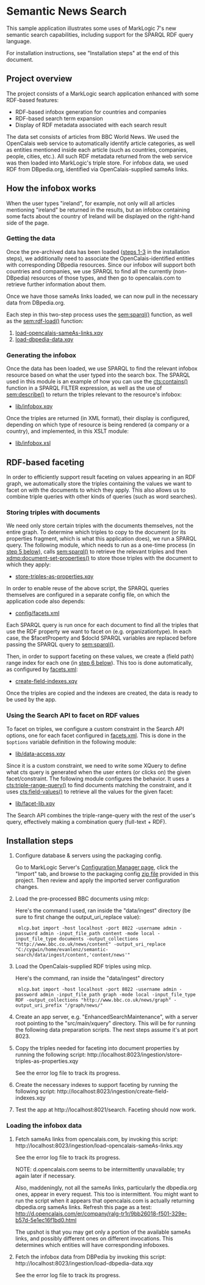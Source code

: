 # Semantic News Search

This sample application illustrates some uses of MarkLogic 7's
new semantic search capabilities, including support for the SPARQL
RDF query language.

For installation instructions, see "Installation steps" at the
end of this document.


## Project overview

The project consists of a MarkLogic search application enhanced
with some RDF-based features:

  * RDF-based infobox generation for countries and companies
  * RDF-based search term expansion
  * Display of RDF metadata associated with each search result

The data set consists of articles from BBC World News. We used
the OpenCalais web service to automatically identify article
categories, as well as entities mentioned inside each article
(such as countries, companies, people, cities, etc.). All such
RDF metadata returned from the web service was then loaded into
MarkLogic's triple store. For infobox data, we used RDF from
DBpedia.org, identified via OpenCalais-supplied sameAs links.


## How the infobox works
When the user types "ireland", for example, not only will all
articles mentioning "ireland" be returned in the results, but an
infobox containing some facts about the country of Ireland will
be displayed on the right-hand side of the page.

### Getting the data

Once the pre-archived data has been loaded ([steps 1-3](#installation-steps)
in the installation steps), we additionally need to associate the 
OpenCalais-identified entities with corresponding DBpedia resources.
Since our infobox will support both countries and companies, we use
SPARQL to find all the currently (non-DBpedia) resources of those types,
and then go to opencalais.com to retrieve further information about them.

Once we have those sameAs links loaded, we can now pull in the necessary
data from DBpedia.org.

Each step in this two-step process uses the [sem:sparql()](http://docs.marklogic.com/sem:sparql)
function, as well as the [sem:rdf-load()](http://docs.marklogic.com/sem:rdf-load) function:

  1. [load-opencalais-sameAs-links.xqy](src/main/xquery/ingestion/load-opencalais-sameAs-links.xqy)
  2. [load-dbpedia-data.xqy](src/main/xquery/ingestion/load-dbpedia-data.xqy)


### Generating the infobox

Once the data has been loaded, we use SPARQL to find the relevant
infobox resource based on what the user typed into the search box.
The SPARQL used in this module is an example of how you can use
the [cts:contains()](http://docs.marklogic.com/cts:contains) function
in a SPARQL FILTER expression, as well as the use of
[sem:describe()](http://docs.marklogic.com/sem:describe) to return
the triples relevant to the resource's infobox:

  * [lib/infobox.xqy](src/main/xquery/application/lib/infobox.xqy)

Once the triples are returned (in XML format), their display
is configured, depending on which type of resource is being
rendered (a company or a country), and implemented, in this XSLT module:

  * [lib/infobox.xsl](src/main/xquery/application/lib/infobox.xsl)


## RDF-based faceting

In order to efficiently support result faceting on values appearing in an RDF graph,
we automatically store the triples containing the values we want to facet on
with the documents to which they apply. This also allows us to combine triple queries
with other kinds of queries (such as word searches).

### Storing triples with documents

We need only store certain triples with the documents themselves, not the
entire graph. To determine which triples to copy to the document (or its
properties fragment, which is what this application does), we run a SPARQL
query. The following module, which needs to run as a one-time process (in
[step 5 below](#installation-steps)), calls [sem:sparql()](http://docs.marklogic.com/sem:sparql)
to retrieve the relevant triples and then
[xdmp:document-set-properties()](http://docs.marklogic.com/xdmp:document-set-properties)
to store those triples with the document to which they apply:

  * [store-triples-as-properties.xqy](src/main/xquery/ingestion/store-triples-as-properties.xqy)

In order to enable reuse of the above script, the SPARQL queries themselves
are configured in a separate config file, on which the application code also
depends:

  * [config/facets.xml](src/main/xquery/application/config/facets.xml)

Each SPARQL query is run once for each document to find all the triples
that use the RDF property we want to facet on (e.g. organizationtype).
In each case, the $facetProperty and $docId SPARQL variables are replaced
before passing the SPARQL query to [sem:sparql()](http://docs.marklogic.com/sem:sparql).

Then, in order to support faceting on these values, we create a (field path)
range index for each one (in [step 6 below](#installation-steps)). This too is
done automatically, as configured by
[facets.xml](src/main/xquery/application/config/facets.xml):

  * [create-field-indexes.xqy](src/main/xquery/ingestion/create-field-indexes.xqy)

Once the triples are copied and the indexes are created, the data is
ready to be used by the app.
 
### Using the Search API to facet on RDF values

To facet on triples, we configure a custom constraint in the Search API
options, one for each facet configured in
[facets.xml](src/main/xquery/application/config/facets.xml). This is
done in the `$options` variable definition in the following module:

  * [lib/data-access.xqy](src/main/xquery/application/lib/data-access.xqy)

Since it is a custom constraint, we need to write some XQuery to define
what cts query is generated when the user enters (or clicks on) the
given facet/constraint. The following module configures the behavior. It
uses a [cts:triple-range-query()](http://docs.marklogic.com/cts:triple-range-query)
to find documents matching the constraint, and it uses
[cts:field-values()](http://docs.marklogic.com/cts:field-values)
to retrieve all the values for the given facet:

  * [lib/facet-lib.xqy](src/main/xquery/application/lib/facet-lib.xqy)

The Search API combines the triple-range-query with the rest of the user's
query, effectively making a combination query (full-text + RDF).


## Installation steps

1. Configure database & servers using the packaging config.

   Go to MarkLogic Server's [Configuration Manager page](http://localhost:8002),
   click the "Import" tab, and browse to the packaging config
   [zip file](config/enhanced-search-package.zip) provided in this project.
   Then review and apply the imported server configuration changes.

2. Load the pre-processed BBC documents using mlcp:

   Here's the command I used, ran inside the "data/ingest" directory
   (be sure to first change the output_uri_replace value):

        mlcp.bat import -host localhost -port 8022 -username admin -password admin -input_file_path content -mode local -input_file_type documents -output_collections "http://www.bbc.co.uk/news/content" -output_uri_replace "C:/cygwin/home/evanlenz/semantic-search/data/ingest/content,'content/news'"
   
3. Load the OpenCalais-supplied RDF triples using mlcp.

   Here's the command, ran inside the "data/ingest" directory

        mlcp.bat import -host localhost -port 8022 -username admin -password admin -input_file_path graph -mode local -input_file_type RDF -output_collections "http://www.bbc.co.uk/news/graph" -output_uri_prefix "/graph/news/"

4. Create an app server, e.g. "EnhancedSearchMaintenance",
   with a server root pointing to the "src/main/xquery"
   directory. This will be for running the following data
   preparation scripts. The next steps assume it's at port 8023.

5. Copy the triples needed for faceting into document
   properties by running the following script:
   http://localhost:8023/ingestion/store-triples-as-properties.xqy 

   See the error log file to track its progress.
 
6. Create the necessary indexes to support faceting
   by running the following script:
   http://localhost:8023/ingestion/create-field-indexes.xqy

7. Test the app at http://localhost:8021/search. Faceting
   should now work.

### Loading the infobox data

1. Fetch sameAs links from opencalais.com, by invoking this script:
   http://localhost:8023/ingestion/load-opencalais-sameAs-links.xqy

   See the error log file to track its progress.

   NOTE: d.opencalais.com seems to be intermittently unavailable;
   try again later if necessary.

   Also, maddeningly, not all the sameAs links, particularly
   the dbpedia.org ones, appear in every request. This too
   is intermittent. You might want to run the script when
   it appears that opencalais.com is actually returning
   dbpedia.org sameAs links. Refresh this page as a test:
   http://d.opencalais.com/er/company/ralg-tr1r/9bb26018-f501-329e-b57d-5e1ec16f1bd0.html

   The upshot is that you may get only a portion of the available
   sameAs links, and possibly different ones on different invocations.
   This determines which entities will have corresponding infoboxes.


2. Fetch the infobox data from DBPedia by invoking this script:
   http://localhost:8023/ingestion/load-dbpedia-data.xqy

   See the error log file to track its progress.
